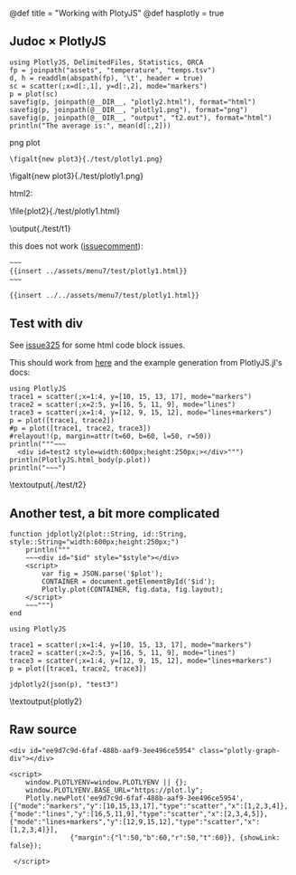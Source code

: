@def title = "Working with PlotyJS"
@def hasplotly = true

## Judoc × PlotlyJS

```julia:./test/t1
using PlotlyJS, DelimitedFiles, Statistics, ORCA
fp = joinpath("assets", "temperature", "temps.tsv")
d, h = readdlm(abspath(fp), '\t', header = true)
sc = scatter(;x=d[:,1], y=d[:,2], mode="markers")
p = plot(sc)
savefig(p, joinpath(@__DIR__, "plotly2.html"), format="html")
savefig(p, joinpath(@__DIR__, "plotly1.png"), format="png")
savefig(p, joinpath(@__DIR__, "output", "t2.out"), format="html")
println("The average is:", mean(d[:,2]))
```

png plot

```
\figalt{new plot3}{./test/plotly1.png}
```

\figalt{new plot3}{./test/plotly1.png}

html2:

\file{plot2}{./test/plotly1.html}

\output{./test/t1}


this does not work ([issuecomment](https://github.com/tlienart/JuDoc.jl/issues/322#issuecomment-568879579)):

```html
~~~
{{insert ../assets/menu7/test/plotly1.html}}
~~~
```

~~~
{{insert ../../assets/menu7/test/plotly1.html}}
~~~

## Test with div

See [issue325](https://github.com/tlienart/JuDoc.jl/issues/325) for some html code block issues.

This should work from [here](https://github.com/tlienart/JuDoc.jl/issues/322#issuecomment-568882518) and the example generation from PlotlyJS.jl's docs:


```julia:./test/t2
using PlotlyJS
trace1 = scatter(;x=1:4, y=[10, 15, 13, 17], mode="markers")
trace2 = scatter(;x=2:5, y=[16, 5, 11, 9], mode="lines")
trace3 = scatter(;x=1:4, y=[12, 9, 15, 12], mode="lines+markers")
p = plot([trace1, trace2])
#p = plot([trace1, trace2, trace3])
#relayout!(p, margin=attr(t=60, b=60, l=50, r=50))
println("""~~~
  <div id=test2 style=width:600px;height:250px;></div>""")
println(PlotlyJS.html_body(p.plot))
println("~~~")
```

\textoutput{./test/t2}

<!--

trial two, with margins set:

```julia:./test/t3
using PlotlyJS
trace1 = scatter(;x=1:4, y=[10, 15, 13, 17], mode="markers")
trace2 = scatter(;x=2:5, y=[16, 5, 11, 9], mode="lines")
trace3 = scatter(;x=1:4, y=[12, 9, 15, 12], mode="lines+markers")
p = plot([trace1, trace2, trace3])
relayout!(p, margin=attr(t=60, b=60, l=50, r=50))
println("~~~")
println(PlotlyJS.html_body(p.plot))
println("~~~")
```

\textoutput{./test/t3}


More tests:
```julia:preplot
function jdplotly(plot, id::String, style::String="width:600px;height:250px;")
	println("""
	~~~<div id="$id" style="$style"></div>\n$plot\n~~~""")
end
```

```julia:./test/t4
using PlotlyJS
trace1 = scatter(;x=1:4, y=[10, 15, 13, 17], mode="markers")
trace2 = scatter(;x=2:5, y=[16, 5, 11, 9], mode="lines")
trace3 = scatter(;x=1:4, y=[12, 9, 15, 12], mode="lines+markers")
p = plot([trace1, trace2, trace3])
jdplotly(PlotlyJS.html_body(p.plot), "test4")
```

\textoutput{./test/t4}
-->


## Another test, a bit more complicated

```julia:preplot2
function jdplotly2(plot::String, id::String, style::String="width:600px;height:250px;")
	println("""
	~~~<div id="$id" style="$style"></div>
	<script>
		var fig = JSON.parse('$plot');
		CONTAINER = document.getElementById('$id');
		Plotly.plot(CONTAINER, fig.data, fig.layout);
	</script>
	~~~""")
end
```

```julia:plotly2
using PlotlyJS

trace1 = scatter(;x=1:4, y=[10, 15, 13, 17], mode="markers")
trace2 = scatter(;x=2:5, y=[16, 5, 11, 9], mode="lines")
trace3 = scatter(;x=1:4, y=[12, 9, 15, 12], mode="lines+markers")
p = plot([trace1, trace2, trace3])

jdplotly2(json(p), "test3")
```

\textoutput{plotly2}


## Raw source

~~~
<div id="ee9d7c9d-6faf-488b-aaf9-3ee496ce5954" class="plotly-graph-div"></div>

<script>
    window.PLOTLYENV=window.PLOTLYENV || {};
    window.PLOTLYENV.BASE_URL="https://plot.ly";
    Plotly.newPlot('ee9d7c9d-6faf-488b-aaf9-3ee496ce5954', [{"mode":"markers","y":[10,15,13,17],"type":"scatter","x":[1,2,3,4]},{"mode":"lines","y":[16,5,11,9],"type":"scatter","x":[2,3,4,5]},{"mode":"lines+markers","y":[12,9,15,12],"type":"scatter","x":[1,2,3,4]}],
               {"margin":{"l":50,"b":60,"r":50,"t":60}}, {showLink: false});

 </script>
 ~~~
